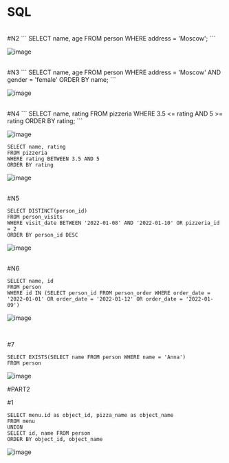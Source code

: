 # SQL

<br>
#N2
```
SELECT name, age 
FROM person
WHERE address = 'Moscow';
```

![image](https://github.com/ilyx666/SQL/assets/113046049/2ce93c01-f358-44c0-8832-7960045a9aff)


<br>
#N3
```
SELECT name, age 
FROM person
WHERE address = 'Moscow' AND gender = 'female'
ORDER BY name;
```

![image](https://github.com/ilyx666/SQL/assets/113046049/0433e061-fcbd-4f76-9df2-995ce6e9e6eb)

<br>
#N4
```
SELECT name, rating 
FROM pizzeria
WHERE 3.5 <= rating AND 5 >= rating 
ORDER BY rating;
```
  
![image](https://github.com/ilyx666/SQL/assets/113046049/8e599cc5-e810-4bc3-b182-692e9d87fab3)

```
SELECT name, rating 
FROM pizzeria
WHERE rating BETWEEN 3.5 AND 5 
ORDER BY rating
```

![image](https://github.com/ilyx666/SQL/assets/113046049/905a39c7-f205-4bb0-a84e-6c56e8333d73)

<br>
#N5

```
SELECT DISTINCT(person_id)
FROM person_visits
WHERE visit_date BETWEEN '2022-01-08' AND '2022-01-10' OR pizzeria_id = 2
ORDER BY person_id DESC
```

![image](https://github.com/ilyx666/SQL/assets/113046049/5532763d-189c-4f56-9abc-e2d812b91af9)



<br>
#N6

```
SELECT name, id
FROM person
WHERE id IN (SELECT person_id FROM person_order WHERE order_date = '2022-01-01' OR order_date = '2022-01-12' OR order_date = '2022-01-09')
```

![image](https://github.com/ilyx666/SQL/assets/113046049/2f80245e-45e8-4aec-99d2-ec2105bcdeb4)

<br>

#7
```
SELECT EXISTS(SELECT name FROM person WHERE name = 'Anna')
FROM person
```

![image](https://github.com/ilyx666/SQL/assets/113046049/c06a6ff0-0715-4c25-be5d-7f5a7d88398b)


#PART2

#1

```
SELECT menu.id as object_id, pizza_name as object_name
FROM menu
UNION
SELECT id, name FROM person
ORDER BY object_id, object_name
```

![image](https://github.com/ilyx666/SQL/assets/113046049/54c1ef49-313b-464e-a9dd-126f6fbf90a6)






  
